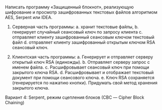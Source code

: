 Написать программу «Защищенный блокнот», реализующую шифрование и просмотр зашифрованных текстовых файлов алгоритмом AES, Serpent или IDEA.

1) Серверная часть программы:
a. хранит текстовые файлы,
b. генерирует случайный сеансовый ключ по запросу клиента
c. отправляет клиенту зашифрованный сеансовым ключом текстовый файл
d. отправляет клиенту зашифрованный открытым ключом RSA сеансовый ключ.

2) Клиентская часть программы:
a. Генерирует и отправляет серверу открытый ключ RSA (единожды).
b. Отправляет серверу запрос с именем файла.
c. Расшифровывает сеансовый ключ при помощи закрытого ключа RSA.
d. Расшифровывает и отображает текстовый документ при помощи сеансового ключа.
e. Ключ RSA сохраняется (генерируется по нажатию кнопки). Придумать свой метод хранения закрытого ключа. 

Вариант 4: Serpent, режим сцепления блоков (СВС — Cipher Block Chaining)
